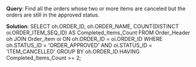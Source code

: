 **Query**: Find all the orders whose two or more items are canceled but the orders are still in the approved status.

**Solution**:
SELECT oh.ORDER_ID, oh.ORDER_NAME, COUNT(DISTINCT oi.ORDER_ITEM_SEQ_ID) AS Completed_Items_Count FROM Order_Header oh 
JOIN
Order_Item oi ON oh.ORDER_ID = oi.ORDER_ID 
WHERE oh.STATUS_ID = 'ORDER_APPROVED' 
AND oi.STATUS_ID = 'ITEM_CANCELLED' 
GROUP BY oh.ORDER_ID 
HAVING Completed_Items_Count >= 2;


